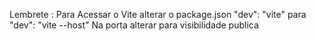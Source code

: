 Lembrete : Para Acessar o Vite alterar o package.json "dev": "vite" para "dev": "vite --host"
Na porta alterar para visibilidade publica
